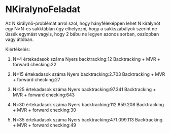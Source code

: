 # NKiralynoFeladat

Az N királynő-problémát arrol szol, hogy hányféleképpen lehet N királynőt egy N×N-es sakktáblán úgy elhelyezni, hogy a 
sakkszabályok szerint ne üssék egymást vagyis, hogy 2 bábu ne legyen azonos sorban, oszlopban vagy átlóban.

Kiértékelés:
1. N=4 értekadasok száma
    Nyers backtracking:12
    Backtracking + MVR + forward checking:22

2. N=15 értekadasok száma
    Nyers backtracking:2.703
    Backtracking + MVR + forward checking:27
    
3. N=25 értekadasok száma
    Nyers backtracking:97.341
    Backtracking + MVR + forward checking:643
    
4. N=30 értekadasok száma
    Nyers backtracking:112.859.208
    Backtracking + MVR + forward checking:30

5. N=35 értekadasok száma
    Nyers backtracking:471.099.113
    Backtracking + MVR + forward checking:49

